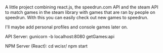 A little project combining react.js, the speedrun.com API and the steam API to match games in the steam library with games that are ran by people on speedrun. 
With this you can easily check out new games to speedrun.

I'll maybe add personal profiles and console games later on.

API Server:
gunicorn -b localhost:8080 getGames:api

NPM Server (React):
cd wcisr/
npm start
